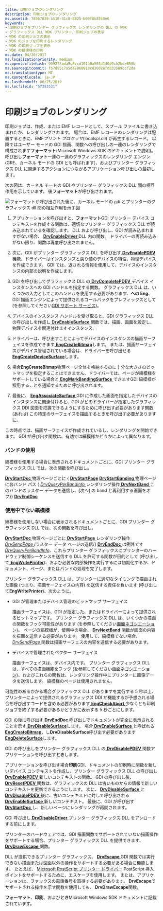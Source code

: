 ```yaml
---
title: 印刷ジョブのレンダリング
description: 印刷ジョブのレンダリング
ms.assetid: 78967839-b518-41c0-8825-b00f8b8560e6
keywords:
- 印刷ジョブをプリンター グラフィックス レンダリングの DLL の WDK
- グラフィックス DLL WDK プリンター、印刷ジョブの表示
- WDK の印刷ジョブの表示
- WDK のジョブを印刷するレンダリング
- WDK の印刷ジョブを表示
- WDK の縞模様の印刷
ms.date: 04/20/2017
ms.localizationpriority: medium
ms.openlocfilehash: 909275ada9c8ccd101b8a503d140d9cb2bde850b
ms.sourcegitcommit: fb7d95c7a5d47860918cd3602efdd33b69dcf2da
ms.translationtype: MT
ms.contentlocale: ja-JP
ms.lasthandoff: 06/25/2019
ms.locfileid: "67383531"
---
```

# <a name="rendering-a-print-job"></a>印刷ジョブのレンダリング





印刷ジョブは、作成、または EMF レコードとして、スプール ファイルに書き込まれたか、レンダリングされます。 場合は、EMF レコードのレンダリングは配置するときに、EMF*プリント プロセッサ*(localspl.dll) が再生するレコード。 以降ではユーザー モードの GDI 描画、関数への呼び出しの一連のレンダリングで構成されます**フォーマット**(Microsoft Windows SDK のドキュメントで説明)。 呼び出し**フォーマット**一連の一連のグラフィックスのレンダリング エンジン (GRE、カーネル モードの GDI とも呼ばれます)、およびプリンター グラフィックス DLL に関連するアクションにつながるアプリケーション呼び出しの最初します。

次の図は、カーネル モードの GDI やプリンター グラフィックス DLL 間の相互作用を示しています。 後**フォーマット**が呼び出されます。

![フォーマットが呼び出された後に、カーネル モードの gdi とプリンターのグラフィックス dll 間の相互作用を示す図](images/gdirendr2.png)

1.  アプリケーションを呼び出すと、**フォーマット**GDI プリンター デバイス コンテキストを作成する関数は、適切なプリンター グラフィックス DLL が読み込まれているを確認します。 DLL および呼び出し、GDI が読み込まれますがない場合、 [ **DrvEnableDriver** ](https://docs.microsoft.com/windows/desktop/api/winddi/nf-winddi-drvenabledriver) DLL 内の関数。 ドライバーの再読み込みがない限り、関数は再度呼び出されません。

2.  次に、GDI がプリンター グラフィックス DLL を呼び出す[ **DrvEnablePDEV** ](https://docs.microsoft.com/windows/desktop/api/winddi/nf-winddi-drvenablepdev)機能、ドライバーはインスタンスと戻り値のデバイスの特性、物理デバイスを作成できます。 GDI では、返される情報を使用して、デバイスのインスタンスの内部の説明を作成します。

3.  GDI を呼び出してグラフィックス DLL の[ **DrvCompletePDEV** ](https://docs.microsoft.com/windows/desktop/api/winddi/nf-winddi-drvcompletepdev)デバイス インスタンスへの GDI ハンドルを指定する関数。 グラフィックス DLL は、いくつかの入力としてこのハンドルを使用する必要があります、**への Eng**、GDI 描画エンジンによって提供されるコールバックをプレフィックスとして (を参照してください[GDI サポート サービス](https://docs.microsoft.com/windows-hardware/drivers/display/gdi-support-services))。

4.  デバイスのインスタンス ハンドルを受け取ると、GDI グラフィックス DLL の呼び出しを作成し[ **DrvEnableSurface** ](https://docs.microsoft.com/windows/desktop/api/winddi/nf-winddi-drvenablesurface)関数では、描画、画面を設定し、物理デバイスを関連付けますインスタンス。

5.  ドライバーは、呼び出すことによってデバイスのインスタンスの描画サーフェイスを作成できます[ **EngCreateBitmap**](https://docs.microsoft.com/windows/desktop/api/winddi/nf-winddi-engcreatebitmap)します。 または、描画サーフェイスがデバイス管理されている場合は、ドライバーを呼び出せる[ **EngCreateDeviceSurface**](https://docs.microsoft.com/windows/desktop/api/winddi/nf-winddi-engcreatedevicesurface)します。

6.  場合**EngCreateBitmap**物理ページ全体を格納するのに十分な大きさのビットマップを指定することはできません、ドライバーでは、ページが縞模様をサポートしている場合と[ **EngMarkBandingSurface** ](https://docs.microsoft.com/windows/desktop/api/winddi/nf-winddi-engmarkbandingsurface)できますGDI 縞模様が採用することを通知するために呼び出されます。

7.  最後に、 [ **EngAssociateSurface** ](https://docs.microsoft.com/windows/desktop/api/winddi/nf-winddi-engassociatesurface) GDI に作成した画面を指定したデバイスのインスタンスに関連付けると、GDI がどのドライバーが指定したグラフィックス DDI 図面を把握できるようにするために呼び出す必要があります関数 (あれば) この特定のサーフェイスを描画するときを呼び出す必要がありますに。

この時点では、描画サーフェイスが作成されているし、レンダリングを開始できます。 GDI が呼び出す関数は、有効では縞模様かどうかによって異なります。

### <a name="banding-in-use"></a>バンドの使用

縞模様を使用する場合に表示されるドキュメントごとに、GDI プリンター グラフィックス DLL では、次の関数を呼び出し。

[**DrvStartDoc** ](https://docs.microsoft.com/windows/desktop/api/winddi/nf-winddi-drvstartdoc)物理ページごとに { [ **DrvStartPage**](https://docs.microsoft.com/windows/desktop/api/winddi/nf-winddi-drvstartpage)
[**DrvStartBanding** ](https://docs.microsoft.com/windows/desktop/api/winddi/nf-winddi-drvstartbanding)物理ページに各バンド パス { [ *DrvQueryPerBandInfo* ](https://docs.microsoft.com/windows/desktop/api/winddi/nf-winddi-drvqueryperbandinfo)レンダリング操作[ **DrvNextBand** ](https://docs.microsoft.com/windows/desktop/api/winddi/nf-winddi-drvnextband)このバンドのラスター データを送信し、[次へ] の band と再利用する画面をオフ}} [ **DrvEndDoc**](https://docs.microsoft.com/windows/desktop/api/winddi/nf-winddi-drvenddoc)
### <a href="" id="banding-not-in-use"></a> 使用中でない縞模様

縞模様を使用しない場合に表示されるドキュメントごとに、GDI プリンター グラフィックス DLL では、次の関数を呼び出し。

[**DrvStartDoc** ](https://docs.microsoft.com/windows/desktop/api/winddi/nf-winddi-drvstartdoc)物理ページごとに[ **DrvStartPage** ](https://docs.microsoft.com/windows/desktop/api/winddi/nf-winddi-drvstartpage)レンダリング操作[ *DrvSendPage* ](https://docs.microsoft.com/windows/desktop/api/winddi/nf-winddi-drvsendpage)/ラスター データ ページの送信/} [ **DrvEndDoc** ](https://docs.microsoft.com/windows/desktop/api/winddi/nf-winddi-drvenddoc)は例外です[ *DrvQueryPerBandInfo*](https://docs.microsoft.com/windows/desktop/api/winddi/nf-winddi-drvqueryperbandinfo)、これらプリンター グラフィックスにプリンターのハードウェア制御シーケンスを送信する DLL を許可する関数が目的として (呼び出して[ **EngWritePrinter**](https://docs.microsoft.com/windows/desktop/api/winddi/nf-winddi-engwriteprinter))、および必要な内部操作を実行するには初期化するか、ドキュメント、ページ、またはバンドの処理を完了します。

プリンター グラフィックス DLL は、プリンターに適切なタイミングで描画された画像 (つまり、描画サーフェイスの内容) を送信する責任を負います (呼び出して**EngWritePrinter**)、次のように。

-   GDI が管理またはデバイス管理のビットマップ サーフェイス

    描画サーフェイスは、GDI が指定した、またはドライバーによって提供されるビットマップです。 プリンター グラフィックス DLL は、いくつかの描画の関数をフック可能性があります (を参照してください[画面ネゴシエーション](https://docs.microsoft.com/windows-hardware/drivers/display/surface-negotiation))。 ページの縞模様が、使用中の場合、 [ **DrvNextBand** ](https://docs.microsoft.com/windows/desktop/api/winddi/nf-winddi-drvnextband)関数が画面の内容を描画を送信する必要があります。 使用して、縞模様でない場合、 [ *DrvSendPage* ](https://docs.microsoft.com/windows/desktop/api/winddi/nf-winddi-drvsendpage)関数は描画サーフェスの内容を送信する必要があります。

-   デバイスで管理されたベクター サーフェイス

    描画サーフェイスは、デバイス内です。 プリンター グラフィックス DLL は、すべての描画機能をフック (を参照してください[画面ネゴシエーション](https://docs.microsoft.com/windows-hardware/drivers/display/surface-negotiation))、およびこれらの関数は、レンダリング操作中にプリンターに画像データを送信します。 縞模様のページは使用されません。

可能性のあるかかる場合グラフィックス DLL がありますを実行する 5 秒以上、プリンターによって提供されるグラフィックス DDI が機能するが予想される場合を呼び出すコードを含める必要があります[ **EngCheckAbort** ](https://docs.microsoft.com/windows/desktop/api/winddi/nf-winddi-engcheckabort)少なくとも印刷ジョブを終了する必要があるかどうかに表示する 5 秒ごとにします。

GDI の後に呼び出す[ **DrvEndDoc** ](https://docs.microsoft.com/windows/desktop/api/winddi/nf-winddi-drvenddoc)呼び出しでドキュメントが完全に表示されることを示す[ **DrvDisableSurface**](https://docs.microsoft.com/windows/desktop/api/winddi/nf-winddi-drvdisablesurface)します。 場合[ **DrvEnableSurface** ](https://docs.microsoft.com/windows/desktop/api/winddi/nf-winddi-drvenablesurface)と呼ばれる[ **EngCreateBitmap**](https://docs.microsoft.com/windows/desktop/api/winddi/nf-winddi-engcreatebitmap)、し**DrvDisableSurface**呼び出す必要があります[ **EngDeleteSurface**](https://docs.microsoft.com/windows/desktop/api/winddi/nf-winddi-engdeletesurface)します。

GDI の呼び出しをプリンター グラフィックス DLL の[ **DrvDisablePDEV** ](https://docs.microsoft.com/windows/desktop/api/winddi/nf-winddi-drvdisablepdev)関数アプリケーションを呼び出す**とき**します。

アプリケーションを呼び出す場合**印刷**GDI、ドキュメントの印刷時に関数を新しいデバイス コンテキストを作成し、プリンター グラフィックス DLL の呼び出し[ **DrvEnablePDEV** ](https://docs.microsoft.com/windows/desktop/api/winddi/nf-winddi-drvenablepdev)新しいコンテキストの関数。 GDI の呼び出し後、 [ **DrvResetPDEV** ](https://docs.microsoft.com/windows/desktop/api/winddi/nf-winddi-drvresetpdev)関数は、グラフィックスの DLL は古いものからの情報で新しいコンテキストを更新できるようにします。 次に、 [ **DrvDisableSurface** ](https://docs.microsoft.com/windows/desktop/api/winddi/nf-winddi-drvdisablesurface)と[ **DrvDisablePDEV** ](https://docs.microsoft.com/windows/desktop/api/winddi/nf-winddi-drvdisablepdev)後に、古いコンテキストに対して呼び出される[ **DrvEnableSurface** ](https://docs.microsoft.com/windows/desktop/api/winddi/nf-winddi-drvenablesurface)新しいコンテキスト。 最後に、GDI が呼び出す[ **DrvStartDoc** ](https://docs.microsoft.com/windows/desktop/api/winddi/nf-winddi-drvstartdoc)し、新しいページにレンダリングが再開されます。

GDI 呼び出し[ **DrvDisableDriver** ](https://docs.microsoft.com/windows/desktop/api/winddi/nf-winddi-drvdisabledriver)プリンター グラフィックス DLL をアンロードする前にします。

プリンターのハードウェアでは、GDI 描画関数でサポートされていない描画操作をサポートする場合、プリンター グラフィックス DLL を提供できます、 [ **DrvDrawEscape** ](https://docs.microsoft.com/windows/desktop/api/winddi/nf-winddi-drvdrawescape)関数。

DLL が提供できるプリンター グラフィックス、 [ **DrvEscape** ](https://docs.microsoft.com/windows/desktop/api/winddi/nf-winddi-drvescape) GDI 関数では実行できない描画または図面以外の操作をサポートする必要がある場合に機能します。 たとえば、 [Microsoft PostScript プリンター ドライバー](microsoft-postscript-printer-driver.md) PostScript 挿入ポイントをサポートするために、エスケープを使用します。 または、アプリケーションは、ファックスの電話番号を取得する必要があります。 **DrvEscape**でサポートされる操作を示す関数を使用しても、 **DrvDrawEscape**関数。

**フォーマット**、**印刷**、および**とき**Microsoft Windows SDK ドキュメントに記載されています。

 

 




